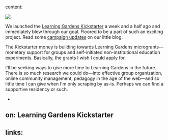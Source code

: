content:

![](https://avatars1.githubusercontent.com/u/19245137?v=3&s=200)

We launched the [Learning Gardens Kickstarter](https://www.kickstarter.com/projects/learningardens/learning-gardens-reader-launch) a week and a half ago and immediately blew through our goal. Floored to be a part of such an exciting project. Read some [campaign updates](http://learning-gardens.co/2017/02/06/kickstarter.html) on our little blog. 

The Kickstarter money is building towards Learning Gardens microgrants—monetary support for groups and self-initiated non-institutional education experiments. Basically, the grants I wish I could apply for. 

I'll be seeking ways to give more time to Learning Gardens in the future. There is so much research we could do—into effective group organization, online community management, pedagogy in the age of the web—and so little time I can give when I'm only scraping by as-is. Perhaps we can find a supportive residency or such. 

-
on: Learning Gardens Kickstarter
-
links: 
-